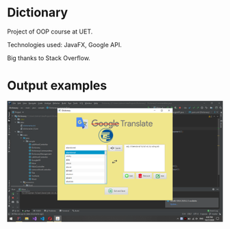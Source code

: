 # Dictionary

Project of OOP course at UET.

Technologies used: JavaFX, Google API.
  
Big thanks to Stack Overflow.     

# Output examples
![alt text](https://github.com/daoducanhc/Dictionary/blob/main/Dictionary.png)
